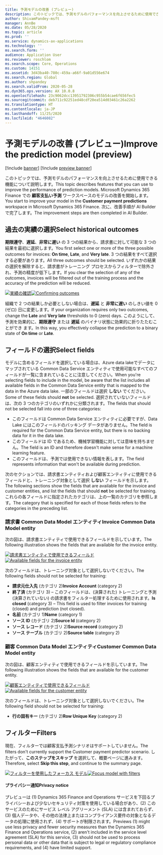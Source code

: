 ```yaml
---
title: 予測モデルの改善 (プレビュー)
description: このトピックでは、予測モデルのパフォーマンスを向上させるために使用できる機能について説明します。
author: ShivamPandey-msft
manager: AnnBe
ms.date: 05/28/2020
ms.topic: article
ms.prod: ''
ms.service: dynamics-ax-applications
ms.technology: ''
ms.search.form: ''
audience: Application User
ms.reviewer: roschlom
ms.search.scope: Core, Operations
ms.custom: 14151
ms.assetid: 3d43ba40-780c-459a-a66f-9a01d556e674
ms.search.region: Global
ms.author: shpandey
ms.search.validFrom: 2020-05-28
ms.dyn365.ops.version: AX 10.0.8
ms.openlocfilehash: 23c9062dcc13951792306c955b54cae6f656fec5
ms.sourcegitcommit: deb711c92251ed48cdf20ea514d03461c26a2262
ms.translationtype: HT
ms.contentlocale: ja-JP
ms.lasthandoff: 11/25/2020
ms.locfileid: "4646082"
---
```

# <a name="improve-the-prediction-model-preview"></a><span data-ttu-id="d8b04-103">予測モデルの改善 (プレビュー)</span><span class="sxs-lookup"><span data-stu-id="d8b04-103">Improve the prediction model (preview)</span></span>

[!include [banner](../includes/banner.md)]
[!include [preview banner](../includes/preview-banner.md)]

<span data-ttu-id="d8b04-104">このトピックでは、予測モデルのパフォーマンスを向上させるために使用できる機能について説明します。</span><span class="sxs-lookup"><span data-stu-id="d8b04-104">This topic describes features that you can use to improve the performance of prediction models.</span></span> <span data-ttu-id="d8b04-105">Microsoft Dynamics 365 Finance での  **顧客支払い予測** ワークスペースのモデルの改善を開始します。</span><span class="sxs-lookup"><span data-stu-id="d8b04-105">You start to improve your model in the **Customer payment predictions** workspace in Microsoft Dynamics 365 Finance.</span></span> <span data-ttu-id="d8b04-106">次に、改善手順が AI Builder で完了します。</span><span class="sxs-lookup"><span data-stu-id="d8b04-106">The improvement steps are then completed in AI Builder.</span></span>

## <a name="select-historical-outcomes"></a><span data-ttu-id="d8b04-107">過去の実績の選択</span><span class="sxs-lookup"><span data-stu-id="d8b04-107">Select historical outcomes</span></span>

<span data-ttu-id="d8b04-108">**期限遵守**、**遅延**、**非常に遅い** の 3 つの結果から、請求書に対して可能な 3 つの結果を最初に選択します。</span><span class="sxs-lookup"><span data-stu-id="d8b04-108">You first select one or more of the three possible outcomes for invoices: **On time**, **Late**, and **Very late**.</span></span> <span data-ttu-id="d8b04-109">3 つの結果をすべて選択する必要があります。</span><span class="sxs-lookup"><span data-stu-id="d8b04-109">All three outcomes should be selected.</span></span> <span data-ttu-id="d8b04-110">いずれかの結果の選択を解除すると、請求書がトレーニング プロセスからフィルターで除外され、予測の精度が低下します。</span><span class="sxs-lookup"><span data-stu-id="d8b04-110">If you clear the selection of any of the outcomes, invoices will be filtered out of the training process and the accuracy of the prediction will be reduced.</span></span>

<span data-ttu-id="d8b04-111">[![実績の確認](./media/confirm-3-outcomes.png)](./media/confirm-3-outcomes.png)</span><span class="sxs-lookup"><span data-stu-id="d8b04-111">[![Confirming outcomes](./media/confirm-3-outcomes.png)](./media/confirm-3-outcomes.png)</span></span>

<span data-ttu-id="d8b04-112">組織で 2 つの結果しか必要としない場合は、**遅延** と **非常に遅い** のしきい値を 0 (ゼロ) 日に変更します。</span><span class="sxs-lookup"><span data-stu-id="d8b04-112">If your organization requires only two outcomes, change the **Late** and **Very late** thresholds to 0 (zero) days.</span></span> <span data-ttu-id="d8b04-113">このようにして、予測を効果的に、**期限遵守** または **遅延** のバイナリ状態に効果的に折りたたむことができ ます。</span><span class="sxs-lookup"><span data-stu-id="d8b04-113">In this way, you effectively collapse the prediction to a binary state of **On time** or **Late**.</span></span>

## <a name="select-fields"></a><span data-ttu-id="d8b04-114">フィールドの選択</span><span class="sxs-lookup"><span data-stu-id="d8b04-114">Select fields</span></span>

<span data-ttu-id="d8b04-115">モデルに含めるフィールドを選択している場合は、Azure data lakeでデータにマップされている Common Data Service エンティティで使用可能なすべてのフィールドが一覧に含まれていることに注意してください。</span><span class="sxs-lookup"><span data-stu-id="d8b04-115">When you're selecting fields to include in the model, be aware that the list includes all available fields in the Common Data Service entity that is mapped to the data in the Azure data lake.</span></span> <span data-ttu-id="d8b04-116">一部のフィールドは選択 **しない** でください。</span><span class="sxs-lookup"><span data-stu-id="d8b04-116">Some of these fields should **not** be selected.</span></span> <span data-ttu-id="d8b04-117">選択されていないフィールドは、次の 3 つのカテゴリのいずれかに分類されます。</span><span class="sxs-lookup"><span data-stu-id="d8b04-117">The fields that should not be selected fall into one of three categories:</span></span>

- <span data-ttu-id="d8b04-118">このフィールドは Common Data Service エンティティに必要ですが、Data Lake にはこのフィールドのバッキング データがありません。</span><span class="sxs-lookup"><span data-stu-id="d8b04-118">The field is required for the Common Data Service entity, but there is no backing data for it in the data lake.</span></span>
- <span data-ttu-id="d8b04-119">このフィールドは ID であるため、機械学習機能に対しては意味を持ちません。</span><span class="sxs-lookup"><span data-stu-id="d8b04-119">The field is an ID and therefore doesn't make sense for a machine learning feature.</span></span>
- <span data-ttu-id="d8b04-120">このフィールドは、予測では使用できない情報を表します。</span><span class="sxs-lookup"><span data-stu-id="d8b04-120">The field represents information that won't be available during prediction.</span></span>

<span data-ttu-id="d8b04-121">次のセクションでは、請求書エンティティおよび顧客エンティティに使用できるフィールドと、トレーニング対象として選択 **しない** フィールドを示します。</span><span class="sxs-lookup"><span data-stu-id="d8b04-121">The following sections show the fields that are available for the invoice and customer entities, and list the fields that should **not** be selected for training.</span></span> <span data-ttu-id="d8b04-122">これらの各フィールドに指定されたカテゴリは、上の一覧のカテゴリを参照します。</span><span class="sxs-lookup"><span data-stu-id="d8b04-122">The category that is specified for each of those fields refers to the categories in the preceding list.</span></span>
 
### <a name="invoice-common-data-model-entity"></a><span data-ttu-id="d8b04-123">請求書 Common Data Model エンティティ</span><span class="sxs-lookup"><span data-stu-id="d8b04-123">Invoice Common Data Model entity</span></span>

<span data-ttu-id="d8b04-124">次の図は、請求書エンティティで使用できるフィールドを示しています。</span><span class="sxs-lookup"><span data-stu-id="d8b04-124">The following illustration shows the fields that are available for the invoice entity.</span></span>

<span data-ttu-id="d8b04-125">[![請求書エンティティで使用できるフィールド](./media/available-fields.png)](./media/available-fields.png)</span><span class="sxs-lookup"><span data-stu-id="d8b04-125">[![Available fields for the invoice entity](./media/available-fields.png)](./media/available-fields.png)</span></span>

<span data-ttu-id="d8b04-126">次のフィールドは、トレーニング対象として選択しないでください。</span><span class="sxs-lookup"><span data-stu-id="d8b04-126">The following fields should not be selected for training:</span></span>

- <span data-ttu-id="d8b04-127">**請求元仕入先** (カテゴリ 2)</span><span class="sxs-lookup"><span data-stu-id="d8b04-127">**Invoice Account** (category 2)</span></span>
- <span data-ttu-id="d8b04-128">**終了済** (カテゴリ 3) – このフィールドは、(決算された) トレーニングと予測 (決算されていない) の請求書をフィルター処理するために使用されます。</span><span class="sxs-lookup"><span data-stu-id="d8b04-128">**Is closed** (category 3) – This field is used to filter invoices for training (closed) and prediction (not closed).</span></span>
- <span data-ttu-id="d8b04-129">**名前** (カテゴリ 1)</span><span class="sxs-lookup"><span data-stu-id="d8b04-129">**Name** (category 1)</span></span>
- <span data-ttu-id="d8b04-130">**ソース ID** (カテゴリ 2)</span><span class="sxs-lookup"><span data-stu-id="d8b04-130">**Source Id** (category 2)</span></span>
- <span data-ttu-id="d8b04-131">**ソース レコード** (カテゴリ 2)</span><span class="sxs-lookup"><span data-stu-id="d8b04-131">**Source record** (category 2)</span></span>
- <span data-ttu-id="d8b04-132">**ソース テーブル** (カテゴリ 2)</span><span class="sxs-lookup"><span data-stu-id="d8b04-132">**Source table** (category 2)</span></span>

### <a name="customer-common-data-model-entity"></a><span data-ttu-id="d8b04-133">顧客 Common Data Model エンティティ</span><span class="sxs-lookup"><span data-stu-id="d8b04-133">Customer Common Data Model entity</span></span>

<span data-ttu-id="d8b04-134">次の図は、顧客エンティティで使用できるフィールドを示しています。</span><span class="sxs-lookup"><span data-stu-id="d8b04-134">The following illustration shows the fields that are available for the customer entity.</span></span>

<span data-ttu-id="d8b04-135">[![顧客エンティティで使用できるフィールド](./media/related-entities.png)](./media/related-entities.png)</span><span class="sxs-lookup"><span data-stu-id="d8b04-135">[![Available fields for the customer entity](./media/related-entities.png)](./media/related-entities.png)</span></span>

<span data-ttu-id="d8b04-136">次のフィールドは、トレーニング対象として選択しないでください。</span><span class="sxs-lookup"><span data-stu-id="d8b04-136">The following field should not be selected for training:</span></span>

- <span data-ttu-id="d8b04-137">**行の固有キー** (カテゴリ 2)</span><span class="sxs-lookup"><span data-stu-id="d8b04-137">**Row Unique Key** (category 2)</span></span>

## <a name="filters"></a><span data-ttu-id="d8b04-138">フィルター</span><span class="sxs-lookup"><span data-stu-id="d8b04-138">Filters</span></span>

<span data-ttu-id="d8b04-139">現在、フィルターでは顧客支払予測シナリオはサポートしていません。</span><span class="sxs-lookup"><span data-stu-id="d8b04-139">The filters don't currently support the Customer payment predictor scenario.</span></span> <span data-ttu-id="d8b04-140">したがって、**このステップをスキップ** を選択して、概要ページに進みます。</span><span class="sxs-lookup"><span data-stu-id="d8b04-140">Therefore, select **Skip this step**, and continue to the summary page.</span></span>

<span data-ttu-id="d8b04-141">[![フィルターを使用したフォーカス モデル](./media/focus-model-with-filters.png)](./media/focus-model-with-filters.png)</span><span class="sxs-lookup"><span data-stu-id="d8b04-141">[![Focus model with filters](./media/focus-model-with-filters.png)](./media/focus-model-with-filters.png)</span></span>

#### <a name="privacy-notice"></a><span data-ttu-id="d8b04-142">プライバシー通知</span><span class="sxs-lookup"><span data-stu-id="d8b04-142">Privacy notice</span></span>
<span data-ttu-id="d8b04-143">プレビューは (1) Dynamics 365 Finance and Operations サービスを下回るプライバシーおよび少ないセキュリティ対策を使用している場合があり、(2) このサービスのためにサービス レベル アグリーメント (SLA) には含まれておらず、(3) 個人データや、その他の法律上またはコンプライアンス要件の対象となるデータの処理に使用されず、(4) サポートが制限されます。</span><span class="sxs-lookup"><span data-stu-id="d8b04-143">Previews (1) might use less privacy and fewer security measures than the Dynamics 365 Finance and Operations service, (2) aren't included in the service level agreement (SLA) for this service, (3) should not be used to process personal data or other data that is subject to legal or regulatory compliance requirements, and (4) have limited support.</span></span>
